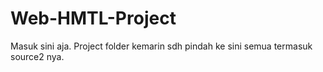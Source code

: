 # Web-HMTL-Project
Masuk sini aja. Project folder kemarin sdh pindah ke sini semua termasuk source2 nya.

